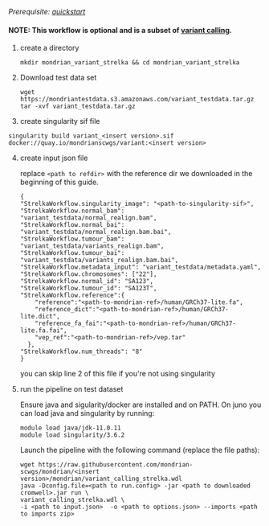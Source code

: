 *Prerequisite: [quickstart](README.md)*

#### NOTE: This workflow is optional and is a subset of [variant calling](quickstart/variant_calling.md).

1. create a directory 
    ```
    mkdir mondrian_variant_strelka && cd mondrian_variant_strelka
    ```
2. Download test data set

    ```
    wget https://mondriantestdata.s3.amazonaws.com/variant_testdata.tar.gz
    tar -xvf variant_testdata.tar.gz
    ```

3. create singularity sif file
```
singularity build variant_<insert version>.sif docker://quay.io/mondrianscwgs/variant:<insert version>
```

4. create input json file

    replace `<path to refdir>` with the reference dir we downloaded in the beginning of this guide.
    
    ```
    {
    "StrelkaWorkflow.singularity_image": "<path-to-singularity-sif>",
    "StrelkaWorkflow.normal_bam": "variant_testdata/normal_realign.bam",
    "StrelkaWorkflow.normal_bai": "variant_testdata/normal_realign.bam.bai",
    "StrelkaWorkflow.tumour_bam": "variant_testdata/variants_realign.bam",
    "StrelkaWorkflow.tumour_bai": "variant_testdata/variants_realign.bam.bai",
    "StrelkaWorkflow.metadata_input": "variant_testdata/metadata.yaml",
    "StrelkaWorkflow.chromosomes": ["22"],
    "StrelkaWorkflow.normal_id": "SA123",
    "StrelkaWorkflow.tumour_id": "SA123T",
    "StrelkaWorkflow.reference":{
        "reference":"<path-to-mondrian-ref>/human/GRCh37-lite.fa",
        "reference_dict":"<path-to-mondrian-ref>/human/GRCh37-lite.dict",
        "reference_fa_fai":"<path-to-mondrian-ref>/human/GRCh37-lite.fa.fai",
        "vep_ref":"<path-to-mondrian-ref>/vep.tar"
      },
    "StrelkaWorkflow.num_threads": "8"
    }
    ```
    you can skip line 2 of this file if you're not using singularity 

5. run the pipeline on test dataset

    Ensure java and sigularity/docker are installed and on PATH. On juno you can load  java and singularity by running:
    
    ```
    module load java/jdk-11.0.11
    module load singularity/3.6.2
    ```
    
    Launch the pipeline with the following command (replace the file paths):
    
    ```
    wget https://raw.githubusercontent.com/mondrian-scwgs/mondrian/<insert version>/mondrian/variant_calling_strelka.wdl
    java -Dconfig.file=<path to run.config> -jar <path to downloaded cromwell>.jar run \
    variant_calling_strelka.wdl \
    -i <path to input.json>  -o <path to options.json> --imports <path to imports zip>
    ```
